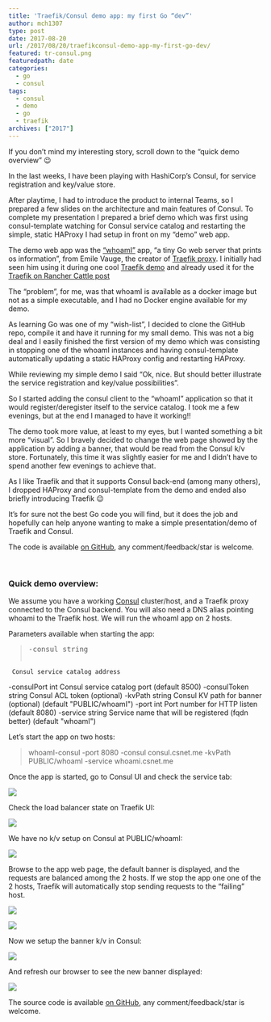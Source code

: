 ```yaml
---
title: 'Traefik/Consul demo app: my first Go “dev”'
author: mch1307
type: post
date: 2017-08-20
url: /2017/08/20/traefikconsul-demo-app-my-first-go-dev/
featured: tr-consul.png
featuredpath: date
categories:
  - go
  - consul
tags:
  - consul
  - demo
  - go
  - traefik
archives: ["2017"]
---
```

If you don&#8217;t mind my interesting story, scroll down to the &#8220;quick demo overview&#8221; 😉

In the last weeks, I have been playing with HashiCorp&#8217;s Consul, for service registration and key/value store.

After playtime, I had to introduce the product to internal Teams, so I prepared a few slides on the architecture and main features of Consul. To complete my presentation I prepared a brief demo which was first using consul-template watching for Consul service catalog and restarting the simple, static HAProxy I had setup in front on my &#8220;demo&#8221; web app.

The demo web app was the [&#8220;whoamI&#8221;][1] app, &#8220;a tiny Go web server that prints os information&#8221;, from Emile Vauge, the creator of [Traefik proxy][2]. I initially had seen him using it during one cool [Traefik demo][3] and already used it for the [Traefik on Rancher Cattle post][4]

The &#8220;problem&#8221;, for me, was that whoamI is available as a docker image but not as a simple executable, and I had no Docker engine available for my demo.

As learning Go was one of my &#8220;wish-list&#8221;, I decided to clone the GitHub repo, compile it and have it running for my small demo. This was not a big deal and I easily finished the first version of my demo which was consisting in stopping one of the whoamI instances and having consul-template automatically updating a static HAProxy config and restarting HAProxy.

While reviewing my simple demo I said &#8220;Ok, nice. But should better illustrate the service registration and key/value possibilities&#8221;.

So I started adding the consul client to the &#8220;whoamI&#8221; application so that it would register/deregister itself to the service catalog. I took me a few evenings, but at the end I managed to have it working!!

The demo took more value, at least to my eyes, but I wanted something a bit more &#8220;visual&#8221;. So I bravely decided to change the web page showed by the application by adding a banner, that would be read from the Consul k/v store. Fortunately, this time it was slightly easier for me and I didn&#8217;t have to spend another few evenings to achieve that.

As I like Traefik and that it supports Consul back-end (among many others), I dropped HAProxy and consul-template from the demo and ended also briefly introducing Traefik 😉

It&#8217;s for sure not the best Go code you will find, but it does the job and hopefully can help anyone wanting to make a simple presentation/demo of Traefik and Consul.

The code is available [on GitHub][5], any comment/feedback/star is welcome.

&nbsp;

### **Quick demo overview:**

We assume you have a working [Consul][6] cluster/host, and a Traefik proxy connected to the Consul backend. You will also need a DNS alias pointing whoami to the Traefik host. We will run the whoamI app on 2 hosts.

Parameters available when starting the app:

> <pre>-consul string
     Consul service catalog address
 -consulPort int
     Consul service catalog port (default 8500)
 -consulToken string
     Consul ACL token (optional)
 -kvPath string
     Consul KV path for banner (optional) (default "PUBLIC/whoamI")
 -port int
     Port number for HTTP listen (default 8080)
 -service string
     Service name that will be registered (fqdn better) (default "whoamI")</pre>

Let&#8217;s start the app on two hosts:

> whoamI-consul -port 8080 -consul consul.csnet.me -kvPath PUBLIC/whoamI -service whoami.csnet.me

Once the app is started, go to Consul UI and check the service tab:

![](/wp-content/uploads/2017/08/screen-shot-08-22-17-at-08-12-am.png)

Check the load balancer state on Traefik UI:

![](/wp-content/uploads/2017/08/screen-shot-08-22-17-at-08-22-am.png)

We have no k/v setup on Consul at PUBLIC/whoamI:

![](/wp-content/uploads/2017/08/screen-shot-08-20-17-at-09-08-pm.png)

Browse to the app web page, the default banner is displayed, and the requests are balanced among the 2 hosts. If we stop the app one one of the 2 hosts, Traefik will automatically stop sending requests to the &#8220;failing&#8221; host.

![](/wp-content/uploads/2017/08/screen-shot-08-22-17-at-08-30-am.png)

![](/wp-content/uploads/2017/08/screen-shot-08-22-17-at-08-30-am-001.png)

Now we setup the banner k/v in Consul:

![](/wp-content/uploads/2017/08/screen-shot-08-20-17-at-09-07-pm.png)

And refresh our browser to see the new banner displayed:

![](/wp-content/uploads/2017/08/screen-shot-08-22-17-at-08-33-am.png)

The source code is available [on GitHub][5], any comment/feedback/star is welcome.

&nbsp;

 [1]: https://github.com/emilevauge/whoamI
 [2]: http://traefik.io
 [3]: https://youtu.be/QvAz9mVx5TI
 [4]: http://blog.csnet.me/2017/07/11/rancher-traefik/
 [5]: https://github.com/mch1307/whoamI-consul
 [6]: https://www.consul.io/